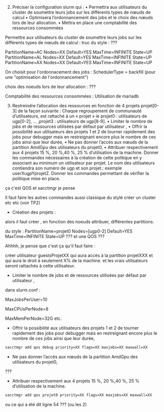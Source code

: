 2) Préciser la configuration slurm qui :
• Permettra aux utilisateurs du cluster de soumettre leurs jobs sur les différents types de nœuds
de calcul
• Optimisera l’ordonnancement des jobs et le choix des nœuds lors de leur allocation.
• Mettra en place une comptabilité des ressources consommées


Permettre aux utilisateurs du cluster de soumettre leurs jobs sur les différents types de nœuds de calcul :
truc du style : ???

PartitionName=AC Nodes=XX Default=YES MaxTime=INFINITE State=UP
PartitionName=AL Nodes=XX Default=YES MaxTime=INFINITE State=UP
PartitionName=AX Nodes=XX Default=YES MaxTime=INFINITE State=UP

On choisit pour l'ordonnacement des jobs : 
SchedulerType = backfill  (pour une "optimisation de l'ordonnancement")

choix des noeuds lors de leur allocation :
???

Comptabilité des ressources consommées :
Utilisation de mariadb


3) Restreindre l’allocation des ressources en fonction de 4 projets projet[0-3] de la façon suivante :
Chaque regroupement de communauté d’utilisateurs, est rattaché à un « projet » ie
projet0 : utilisateurs de ugp[0-2], … ,projet3 : utilisateurs de ugp[8-9].
• Limiter le nombre de jobs et de ressources utilisées par défaut par utilisateur ,
• Offrir la possibilité aux utilisateurs des projets 1 et 2 de tourner rapidement des jobs pour
debugger mais en restreignant encore plus le nombre de ces jobs ainsi que leur durée,
• Ne pas donner l’accès aux nœuds de la partition AmdGpu des utilisateurs du projet0,
• Attribuer respectivement aux 4 projets 15 %, 20 %,40 %, 25 % d’utilisation de la machine.
Donner les commandes nécessaires à la création de cette politique en y associant au minimum un
utilisateur par projet. Le nom des utilisateurs contiendra son numéro de ugp et son projet.:
exemple userXugpYprojetZ.
Donner les commandes permettant de vérifier la politique mise en place.

ça c'est QOS et sacctmgr je pense 

Il faut faire les autres commandes aussi classique du stylé créer un cluster etc etc (voir TP2)

- Création des projets :

alors il faut créer , en fonction des noeuds attribuer, différentes partitions.

du style :
PartitionName=projet0 Nodes=[ugp0-2] Default=YES MaxTime=INFINITE State=UP ???
et une QOS  ??? 


Ahhhh, je pense que c'est ça qu'il faut faire :

créer utilisateur guestsProjetXX qui aura accès à la partition projetXXX et qui aura le droit à seulement X% de la machine.
et les vrais utilisateurs seront rattachés à cette utilisateur.

- Limiter le nombre de jobs et de ressources utilisées par défaut par utilisateur ,

dans slurm.conf :

MaxJobsPerUser=10

MaxCPUsPerNode=8

MaxMemPerNode=32G
etc.

- Offrir la possibilité aux utilisateurs des projets 1 et 2 de tourner rapidement des jobs pour debugger mais en restreignant encore plus le nombre de ces jobs ainsi que leur durée,

```bash
sacctmgr add qos debug priority=XX flags=XX maxjobs=XX maxwall=XX 
```

- Ne pas donner l’accès aux nœuds de la partition AmdGpu des utilisateurs du projet0,

???

- Attribuer respectivement aux 4 projets 15 %, 20 %,40 %, 25 % d’utilisation de la machine.

```bash
sacctmgr add qos projet0 priority=XX flags=XX maxjobs=XX maxwall=XX 
```

ou ce qui a été dit ligne 54 ??? (ou les 2)